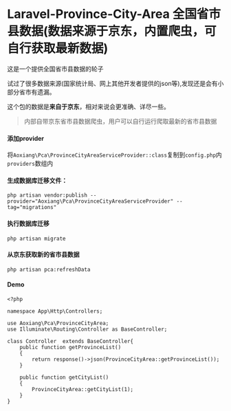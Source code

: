 # Laravel-Province-City-Area   全国省市县数据(数据来源于京东，内置爬虫，可自行获取最新数据)

这是一个提供全国省市县数据的轮子

试过了很多数据来源(国家统计局、网上其他开发者提供的json等),发现还是会有小部分省市有遗漏。

这个包的数据是**来自于京东**，相对来说会更准确、详尽一些。


> 内部自带京东省市县数据爬虫，用户可以自行运行爬取最新的省市县数据




#### 添加provider
将`Aoxiang\Pca\ProvinceCityAreaServiceProvider::class`复制到`config.php`内`providers`数组内

#### 生成数据库迁移文件：

```
php artisan vendor:publish --provider="Aoxiang\Pca\ProvinceCityAreaServiceProvider" --tag="migrations"
```

#### 执行数据库迁移
```
php artisan migrate
```

#### 从京东获取新的省市县数据
```
php artisan pca:refreshData
```

####  Demo

```
<?php

namespace App\Http\Controllers;

use Aoxiang\Pca\ProvinceCityArea;
use Illuminate\Routing\Controller as BaseController;

class Controller  extends BaseController{
    public function getProvinceList()
    {
        return response()->json(ProvinceCityArea::getProvinceList());
    }
    
    public function getCityList()
    {
        ProvinceCityArea::getCityList(1);
    }
}

```


